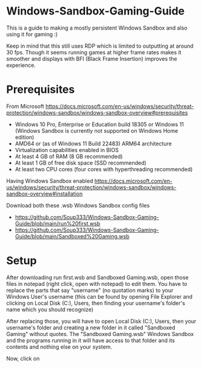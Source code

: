 # Windows-Sandbox-Gaming-Guide
This is a guide to making a mostly persistent Windows Sandbox and also using it for gaming :)

Keep in mind that this still uses RDP which is limited to outputting at around 30 fps. Though it seems running games at higher frame rates makes it smoother and displays with BFI (Black Frame Insertion) improves the experience.

# Prerequisites

From Microsoft https://docs.microsoft.com/en-us/windows/security/threat-protection/windows-sandbox/windows-sandbox-overview#prerequisites

* Windows 10 Pro, Enterprise or Education build 18305 or Windows 11 (Windows Sandbox is currently not supported on Windows Home edition)
* AMD64 or (as of Windows 11 Build 22483) ARM64 architecture
* Virtualization capabilities enabled in BIOS
* At least 4 GB of RAM (8 GB recommended)
* At least 1 GB of free disk space (SSD recommended)
* At least two CPU cores (four cores with hyperthreading recommended)

Having Windows Sandbox enabled https://docs.microsoft.com/en-us/windows/security/threat-protection/windows-sandbox/windows-sandbox-overview#installation

Download both these .wsb Windows Sandbox config files

* https://github.com/Soup333/Windows-Sandbox-Gaming-Guide/blob/main/run%20first.wsb
* https://github.com/Soup333/Windows-Sandbox-Gaming-Guide/blob/main/Sandboxed%20Gaming.wsb

# Setup

After downloading run first.wsb and Sandboxed Gaming.wsb, open those files in notepad (right click, open with notepad) to edit them.
You have to replace the parts that say "username" (no quotation marks) to your Windows User's username (this can be found by opening File Explorer and clicking on Local Disk (C:), Users, then finding your username's folder's name which you should recognize)

After replacing those, you will have to open Local Disk (C:), Users, then your username's folder and creating a new folder in it called "Sandboxed Gaming" without quotes. The "Sandboxed Gaming.wsb" Windows Sandbox and the programs running in it will have access to that folder and its contents and nothing else on your system.

Now, click on 
